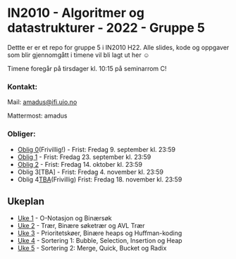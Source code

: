 # IN2010 - Algoritmer og datastrukturer - 2022 - Gruppe 5

Dettte er er et repo for gruppe 5 i IN2010 H22. Alle slides, kode og oppgaver som blir gjennomgått i timene vil bli lagt ut her ☺️

Timene foregår på tirsdager kl. 10:15 på seminarrom C! 

### Kontakt:

Mail: amadus@ifi.uio.no

Mattermost: amadus

### Obliger:

* [Oblig 0](https://www.uio.no/studier/emner/matnat/ifi/IN2010/h22/Innleveringer/innleveringsoppgave0/innleveringsoppgave0.pdf)(Frivillig!) - Frist: Fredag 9. september kl. 23:59
* [Oblig 1](https://www.uio.no/studier/emner/matnat/ifi/IN2010/h22/Innleveringer/innleveringsoppgave1/innleveringsoppgave1.pdf) - Frist: Fredag 23. september kl. 23:59
* [Oblig 2](https://www.uio.no/studier/emner/matnat/ifi/IN2010/h22/Innleveringer/innleveringsoppgave2/innleveringsoppgave2.pdf) - Frist: Fredag 14. oktober kl. 23:59
* Oblig 3[TBA] - Frist: Fredag 4. november kl. 23:59
* Oblig 4[TBA]()(Frivillig) Frist: Fredag 18. november kl. 23:59


## Ukeplan
* [Uke 1](https://github.com/amaduswaray/IN2010-Gruppe-5/tree/main/Uke%2001) - O-Notasjon og Binærsøk
* [Uke 2](https://github.com/amaduswaray/IN2010-Gruppe-5/tree/main/Uke%2002) - Trær, Binære søketrær og AVL Trær
* [Uke 3](https://github.com/amaduswaray/IN2010-Gruppe-5/tree/main/Uke%2003) - Prioritetskøer, Binære heaps og Huffman-koding
* [Uke 4](https://github.com/amaduswaray/IN2010-Gruppe-5/tree/main/Uke%2004) - Sortering 1: Bubble, Selection, Insertion og Heap
* [Uke 5](https://github.com/amaduswaray/IN2010-Gruppe-5/tree/main/Uke%2005) - Sortering 2: Merge, Quick, Bucket og Radix
